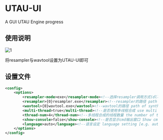 # UTAU-UI
A GUI UTAU Engine progress

## 使用说明
![1](https://raw.githubusercontent.com/740291272/UTAU-UI/master/pic/1.pmg)

将resampler与wavtool设置为UTAU-UI即可

## 设置文件

```xml
<config>
	<options>
		<resampler-mode>exe</resampler-mode><!--选择resampler调用方式(dll/exe)。注意：使用exe调用后就无法使用扩展oto功能了-->
		<resampler>{0}resampler.exe</resampler><!--resampler的路径 path of resampler engine {0} means the path of UTAU-UI-->
		<wavtool>{0}wavtool.exe</wavtool><!--wavtool的路径 path of synthese engine-->
		<multi-thread>true</multi-thread><!--是否使用多线程合成 use multi thread synthese (true/false)-->
		<thread-num>4</thread-num><!--多线程合成的线程数量 the number of threads-->
		<show-console>false</show-console><!--是否显示cmd输出窗口 Show cmd window (true/false)-->
		<language>auto</language><!--语言设定 language setting [e.g. auto(跟随系统 following system)/zh-CN/jp/en-US]-->
	</options>
</config>
```